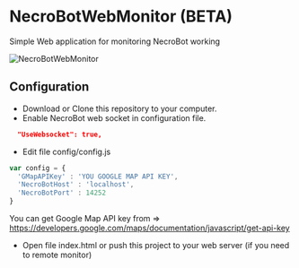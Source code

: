 # NecroBotWebMonitor (BETA)
Simple Web application for monitoring NecroBot working

![NecroBotWebMonitor](http://upic.me/i/52/screenshort.png)

## Configuration
- Download or Clone this repository to your computer.
- Enable NecroBot web socket in configuration file.
```json
  "UseWebsocket": true,
```
- Edit file config/config.js

```js
var config = {
  'GMapAPIKey' : 'YOU GOOGLE MAP API KEY',
  'NecroBotHost' : 'localhost',
  'NecroBotPort' : 14252
}
```
You can get Google Map API key from => https://developers.google.com/maps/documentation/javascript/get-api-key

- Open file index.html or push this project to your web server (if you need to remote monitor)
